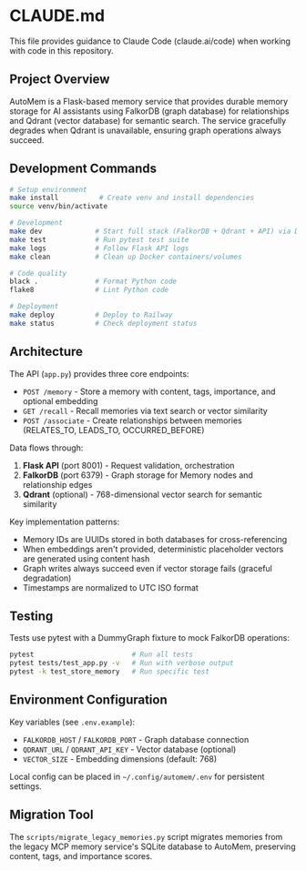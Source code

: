 # CLAUDE.md

This file provides guidance to Claude Code (claude.ai/code) when working with code in this repository.

## Project Overview

AutoMem is a Flask-based memory service that provides durable memory storage for AI assistants using FalkorDB (graph database) for relationships and Qdrant (vector database) for semantic search. The service gracefully degrades when Qdrant is unavailable, ensuring graph operations always succeed.

## Development Commands

```bash
# Setup environment
make install          # Create venv and install dependencies
source venv/bin/activate

# Development
make dev             # Start full stack (FalkorDB + Qdrant + API) via Docker
make test            # Run pytest test suite
make logs            # Follow Flask API logs
make clean           # Clean up Docker containers/volumes

# Code quality
black .              # Format Python code
flake8               # Lint Python code

# Deployment
make deploy          # Deploy to Railway
make status          # Check deployment status
```

## Architecture

The API (`app.py`) provides three core endpoints:
- `POST /memory` - Store a memory with content, tags, importance, and optional embedding
- `GET /recall` - Recall memories via text search or vector similarity
- `POST /associate` - Create relationships between memories (RELATES_TO, LEADS_TO, OCCURRED_BEFORE)

Data flows through:
1. **Flask API** (port 8001) - Request validation, orchestration
2. **FalkorDB** (port 6379) - Graph storage for Memory nodes and relationship edges
3. **Qdrant** (optional) - 768-dimensional vector search for semantic similarity

Key implementation patterns:
- Memory IDs are UUIDs stored in both databases for cross-referencing
- When embeddings aren't provided, deterministic placeholder vectors are generated using content hash
- Graph writes always succeed even if vector storage fails (graceful degradation)
- Timestamps are normalized to UTC ISO format

## Testing

Tests use pytest with a DummyGraph fixture to mock FalkorDB operations:

```bash
pytest                        # Run all tests
pytest tests/test_app.py -v   # Run with verbose output
pytest -k test_store_memory   # Run specific test
```

## Environment Configuration

Key variables (see `.env.example`):
- `FALKORDB_HOST` / `FALKORDB_PORT` - Graph database connection
- `QDRANT_URL` / `QDRANT_API_KEY` - Vector database (optional)
- `VECTOR_SIZE` - Embedding dimensions (default: 768)

Local config can be placed in `~/.config/automem/.env` for persistent settings.

## Migration Tool

The `scripts/migrate_legacy_memories.py` script migrates memories from the legacy MCP memory service's SQLite database to AutoMem, preserving content, tags, and importance scores.